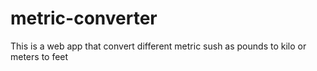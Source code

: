 # metric-converter
This is a web app that convert different metric sush as pounds to kilo or meters to feet
